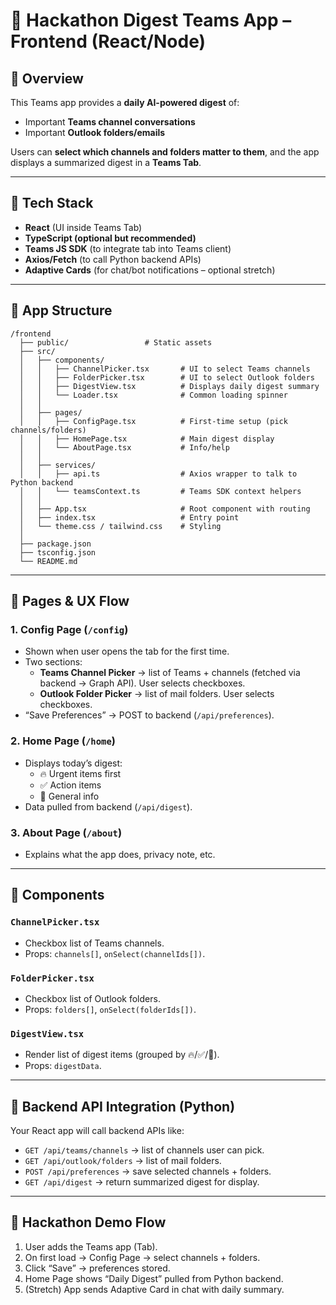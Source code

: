 # 📘 Hackathon Digest Teams App – Frontend (React/Node)

## 🔹 Overview
This Teams app provides a **daily AI-powered digest** of:
- Important **Teams channel conversations**  
- Important **Outlook folders/emails**  

Users can **select which channels and folders matter to them**, and the app displays a summarized digest in a **Teams Tab**.

---

## 🔹 Tech Stack
- **React** (UI inside Teams Tab)  
- **TypeScript (optional but recommended)**  
- **Teams JS SDK** (to integrate tab into Teams client)  
- **Axios/Fetch** (to call Python backend APIs)  
- **Adaptive Cards** (for chat/bot notifications – optional stretch)  

---

## 🔹 App Structure
```
/frontend
  ├── public/                 # Static assets
  ├── src/
  │   ├── components/
  │   │   ├── ChannelPicker.tsx       # UI to select Teams channels
  │   │   ├── FolderPicker.tsx        # UI to select Outlook folders
  │   │   ├── DigestView.tsx          # Displays daily digest summary
  │   │   └── Loader.tsx              # Common loading spinner
  │   │
  │   ├── pages/
  │   │   ├── ConfigPage.tsx          # First-time setup (pick channels/folders)
  │   │   ├── HomePage.tsx            # Main digest display
  │   │   └── AboutPage.tsx           # Info/help
  │   │
  │   ├── services/
  │   │   ├── api.ts                  # Axios wrapper to talk to Python backend
  │   │   └── teamsContext.ts         # Teams SDK context helpers
  │   │
  │   ├── App.tsx                     # Root component with routing
  │   ├── index.tsx                   # Entry point
  │   └── theme.css / tailwind.css    # Styling
  │
  ├── package.json
  ├── tsconfig.json
  └── README.md
```

---

## 🔹 Pages & UX Flow

### 1. **Config Page** (`/config`)
- Shown when user opens the tab for the first time.  
- Two sections:  
  - **Teams Channel Picker** → list of Teams + channels (fetched via backend → Graph API). User selects checkboxes.  
  - **Outlook Folder Picker** → list of mail folders. User selects checkboxes.  
- “Save Preferences” → POST to backend (`/api/preferences`).  

### 2. **Home Page** (`/home`)
- Displays today’s digest:
  - 🔥 Urgent items first  
  - ✅ Action items  
  - 💬 General info  
- Data pulled from backend (`/api/digest`).  

### 3. **About Page** (`/about`)
- Explains what the app does, privacy note, etc.

---

## 🔹 Components

### `ChannelPicker.tsx`
- Checkbox list of Teams channels.
- Props: `channels[]`, `onSelect(channelIds[])`.

### `FolderPicker.tsx`
- Checkbox list of Outlook folders.
- Props: `folders[]`, `onSelect(folderIds[])`.

### `DigestView.tsx`
- Render list of digest items (grouped by 🔥/✅/💬).  
- Props: `digestData`.

---

## 🔹 Backend API Integration (Python)
Your React app will call backend APIs like:
- `GET /api/teams/channels` → list of channels user can pick.  
- `GET /api/outlook/folders` → list of mail folders.  
- `POST /api/preferences` → save selected channels + folders.  
- `GET /api/digest` → return summarized digest for display.  

---

## 🔹 Hackathon Demo Flow
1. User adds the Teams app (Tab).  
2. On first load → Config Page → select channels + folders.  
3. Click “Save” → preferences stored.  
4. Home Page shows “Daily Digest” pulled from Python backend.  
5. (Stretch) App sends Adaptive Card in chat with daily summary.  
